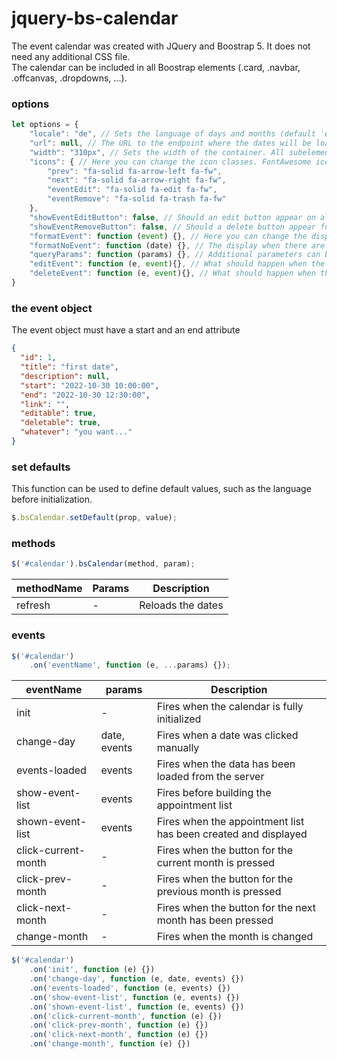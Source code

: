 # jquery-bs-calendar

The event calendar was created with JQuery and Boostrap 5. It does not need any additional CSS file.  
The calendar can be included in all Boostrap elements (.card, .navbar, .offcanvas, .dropdowns, ...).
### options

```javascript
let options = {
    "locale": "de", // Sets the language of days and months (default 'en-US')
    "url": null, // The URL to the endpoint where the dates will be loaded.
    "width": "310px", // Sets the width of the container. All subelements are calculated from the width of the container.
    "icons": { // Here you can change the icon classes. FontAwesome icons are set as default.
        "prev": "fa-solid fa-arrow-left fa-fw",
        "next": "fa-solid fa-arrow-right fa-fw",
        "eventEdit": "fa-solid fa-edit fa-fw",
        "eventRemove": "fa-solid fa-trash fa-fw"
    },
    "showEventEditButton": false, // Should an edit button appear on all appointments?
    "showEventRemoveButton": false, // Should a delete button appear for all appointments?
    "formatEvent": function (event) {}, // Here you can change the display of the dates.
    "formatNoEvent": function (date) {}, // The display when there are no appointments on the selected date.
    "queryParams": function (params) {}, // Additional parameters can be sent to the server here. From and To are always sent.
    "editEvent": function (e, event){}, // What should happen when the edit button is clicked at the appointment?
    "deleteEvent": function (e, event){}, // What should happen when the delete button is clicked at the appointment?
}
```

### the event object

The event object must have a start and an end attribute

```json
{
  "id": 1,
  "title": "first date",
  "description": null,
  "start": "2022-10-30 10:00:00",
  "end": "2022-10-30 12:30:00",
  "link": "",
  "editable": true,
  "deletable": true,
  "whatever": "you want..."
}
```

### set defaults

This function can be used to define default values, such as the language before initialization.

```js
$.bsCalendar.setDefault(prop, value);
```

### methods
```js
$('#calendar').bsCalendar(method, param);
```

| methodName | Params | Description       |
|------------|--------|-------------------|
| refresh    | -      | Reloads the dates |


### events
```js
$('#calendar')
    .on('eventName', function (e, ...params) {});
```


| eventName           | params       | Description                                                    |
|---------------------|--------------|----------------------------------------------------------------|
| init                | -            | Fires when the calendar is fully initialized                   |
| change-day          | date, events | Fires when a date was clicked manually                         |
| events-loaded       | events       | Fires when the data has been loaded from the server            |
| show-event-list     | events       | Fires before building the appointment list                     |
| shown-event-list    | events       | Fires when the appointment list has been created and displayed |
| click-current-month | -            | Fires when the button for the current month is pressed         |
| click-prev-month    | -            | Fires when the button for the previous month is pressed        |
| click-next-month    | -            | Fires when the button for the next month has been pressed      |
| change-month        | -            | Fires when the month is changed                                |
```js
$('#calendar')
    .on('init', function (e) {})
    .on('change-day', function (e, date, events) {})
    .on('events-loaded', function (e, events) {})
    .on('show-event-list', function (e, events) {})
    .on('shown-event-list', function (e, events) {})
    .on('click-current-month', function (e) {})
    .on('click-prev-month', function (e) {})
    .on('click-next-month', function (e) {})
    .on('change-month', function (e) {})
```
